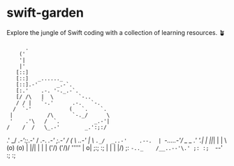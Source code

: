 # swift-garden
Explore the jungle of Swift coding with a collection of learning resources. 🪴

          .
        ('
        '|
        |'
       [::]
       [::]   _......_
       [::].-'      _.-`.
       [:.'    .-. '-._.-`.
       [/ /\   |  \        `-..
       / / |   `-.'      .-.   `-.
      /  `-'            (   `.    `.
     |           /\      `-._/      \
     '    .'\   /  `.           _.-'|
    /    /  /   \_.-'        _.':;:/
  .'     \_/             _.-':;_.-'
 /   .-.             _.-' \;.-'
/   (   \       _..-'     |
\    `._/  _..-'    .--.  |
 `-.....-'/  _ _  .'    '.|
          | |_|_| |      | \  (o)
     (o)  | |_|_| |      | | (\'/)
    (\'/)/  ''''' |     o|  \;:;
     :;  |        |      |  |/)
      ;: `-.._    /__..--'\.' ;:
          :;  `--' :;   :;
